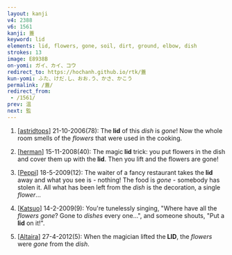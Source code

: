 ```yaml
---
layout: kanji
v4: 2388
v6: 1561
kanji: 蓋
keyword: lid
elements: lid, flowers, gone, soil, dirt, ground, elbow, dish
strokes: 13
image: E8938B
on-yomi: ガイ、カイ、コウ
redirect_to: https://hochanh.github.io/rtk/蓋
kun-yomi: ふた、けだ.し、おお.う、かさ、かこう
permalink: /蓋/
redirect_from:
 - /1561/
prev: 温
next: 監
---
```


1) [<a href="http://kanji.koohii.com/profile/astridtops">astridtops</a>] 21-10-2006(78): The<strong> lid</strong> of this <em>dish</em> is <em>gone</em>! Now the whole room smells of the <em>flowers</em> that were used in the cooking.

2) [<a href="http://kanji.koohii.com/profile/herman">herman</a>] 15-11-2008(40): The magic<strong> lid</strong> trick: you put flowers in the dish and cover them up with the<strong> lid</strong>. Then you lift and the flowers are gone!

3) [<a href="http://kanji.koohii.com/profile/Peppi">Peppi</a>] 18-5-2009(12): The waiter of a fancy restaurant takes the<strong> lid</strong> away and what you see is - nothing! The food is <em>gone</em> - somebody has stolen it. All what has been left from the <em>dish</em> is the decoration, a single <em>flower</em>...

4) [<a href="http://kanji.koohii.com/profile/Katsuo">Katsuo</a>] 14-2-2009(9): You&#039;re tunelessly singing, &quot;Where have all the <em>flowers gone</em>? Gone to <em>dishes</em> every one...&quot;, and someone shouts, &quot;Put a<strong> lid</strong> on it!&quot;.

5) [<a href="http://kanji.koohii.com/profile/Altaira">Altaira</a>] 27-4-2012(5): When the magician lifted the<strong> LID</strong>, the <em>flowers</em> were <em>gone</em> from the <em>dish</em>.

